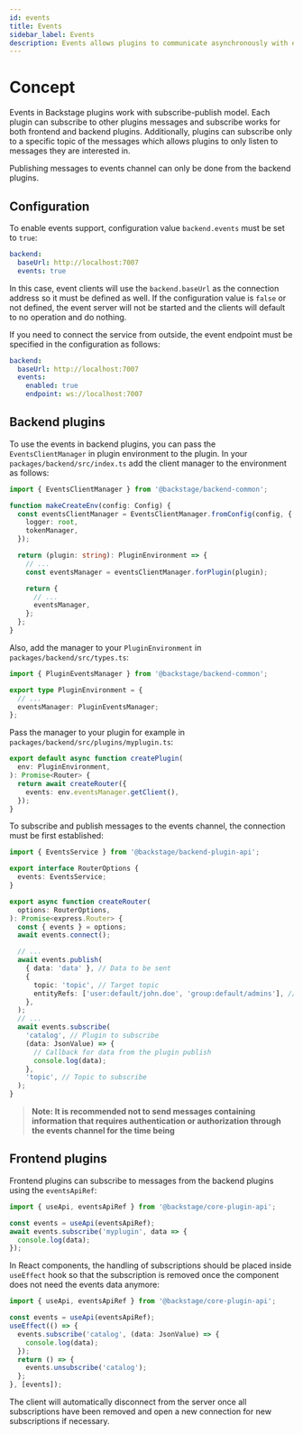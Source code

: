 ```yaml
---
id: events
title: Events
sidebar_label: Events
description: Events allows plugins to communicate asynchronously with each other
---
```


# Concept

Events in Backstage plugins work with subscribe-publish model. Each plugin can subscribe
to other plugins messages and subscribe works for both frontend and backend plugins.
Additionally, plugins can subscribe only to a specific topic of the messages which allows
plugins to only listen to messages they are interested in.

Publishing messages to events channel can only be done from the backend plugins.

## Configuration

To enable events support, configuration value `backend.events` must be set to `true`:

```yaml
backend:
  baseUrl: http://localhost:7007
  events: true
```

In this case, event clients will use the `backend.baseUrl` as the connection address so it must be
defined as well. If the configuration value is `false` or not defined, the event server will
not be started and the clients will default to no operation and do nothing.

If you need to connect the service from outside, the event endpoint must be specified in the configuration
as follows:

```yaml
backend:
  baseUrl: http://localhost:7007
  events:
    enabled: true
    endpoint: ws://localhost:7007
```

## Backend plugins

To use the events in backend plugins, you can pass the `EventsClientManager` in plugin
environment to the plugin. In your `packages/backend/src/index.ts` add the client manager
to the environment as follows:

```ts
import { EventsClientManager } from '@backstage/backend-common';

function makeCreateEnv(config: Config) {
  const eventsClientManager = EventsClientManager.fromConfig(config, {
    logger: root,
    tokenManager,
  });

  return (plugin: string): PluginEnvironment => {
    // ...
    const eventsManager = eventsClientManager.forPlugin(plugin);

    return {
      // ...
      eventsManager,
    };
  };
}
```

Also, add the manager to your `PluginEnvironment` in `packages/backend/src/types.ts`:

```ts
import { PluginEventsManager } from '@backstage/backend-common';

export type PluginEnvironment = {
  // ...
  eventsManager: PluginEventsManager;
};
```

Pass the manager to your plugin for example in `packages/backend/src/plugins/myplugin.ts`:

```ts
export default async function createPlugin(
  env: PluginEnvironment,
): Promise<Router> {
  return await createRouter({
    events: env.eventsManager.getClient(),
  });
}
```

To subscribe and publish messages to the events channel, the connection must be first established:

```ts
import { EventsService } from '@backstage/backend-plugin-api';

export interface RouterOptions {
  events: EventsService;
}

export async function createRouter(
  options: RouterOptions,
): Promise<express.Router> {
  const { events } = options;
  await events.connect();

  // ...
  await events.publish(
    { data: 'data' }, // Data to be sent
    {
      topic: 'topic', // Target topic
      entityRefs: ['user:default/john.doe', 'group:default/admins'], // Target entity references
    },
  );
  // ...
  await events.subscribe(
    'catalog', // Plugin to subscribe
    (data: JsonValue) => {
      // Callback for data from the plugin publish
      console.log(data);
    },
    'topic', // Topic to subscribe
  );
}
```

> **Note: It is recommended not to send messages containing information that requires authentication or authorization through the events channel for the time being**

## Frontend plugins

Frontend plugins can subscribe to messages from the backend plugins using the `eventsApiRef`:

```ts
import { useApi, eventsApiRef } from '@backstage/core-plugin-api';

const events = useApi(eventsApiRef);
await events.subscribe('myplugin', data => {
  console.log(data);
});
```

In React components, the handling of subscriptions should be placed inside `useEffect` hook so that
the subscription is removed once the component does not need the events data anymore:

```ts
import { useApi, eventsApiRef } from '@backstage/core-plugin-api';

const events = useApi(eventsApiRef);
useEffect(() => {
  events.subscribe('catalog', (data: JsonValue) => {
    console.log(data);
  });
  return () => {
    events.unsubscribe('catalog');
  };
}, [events]);
```

The client will automatically disconnect from the server once all subscriptions have been removed and
open a new connection for new subscriptions if necessary.
